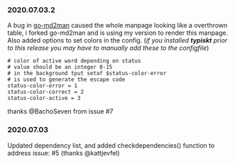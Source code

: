 ### 2020.07.03.2
A bug in [go-md2man](https://github.com/cpuguy83/go-md2man/issues/59) caused the whole manpage looking like a overthrown table, i forked go-md2man and is using my version to render this manpage. Also added options to set colors in the config. (*if you installed **typiskt** prior to this release you may have to manually add these to the configfile*)  

```
# color of active word depending on status
# value should be an integer 0-15
# in the background tput setaf $status-color-error
# is used to generate the escape code
status-color-error = 1
status-color-correct = 2
status-color-active = 3
```

thanks @BachoSeven from issue #7

### 2020.07.03
Updated dependency list, and added checkdependencies() function to address issue: #5 (thanks @kattjevfel)
